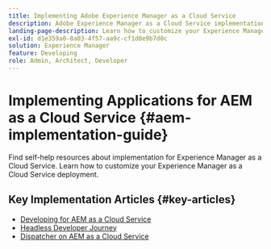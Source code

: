 ```yaml
---
title: Implementing Adobe Experience Manager as a Cloud Service
description: Adobe Experience Manager as a Cloud Service implementation self-help resources and documentation links
landing-page-description: Learn how to customize your Experience Manager as a Cloud Service deployment. 
exl-id: d1e359a0-8a03-4f57-aa9c-cf1d0e9b7d0c
solution: Experience Manager
feature: Developing
role: Admin, Architect, Developer
---
```


# Implementing Applications for AEM as a Cloud Service {#aem-implementation-guide}

Find self-help resources about implementation for Experience Manager as a Cloud Service. Learn how to customize your Experience Manager as a Cloud Service deployment.

## Key Implementation Articles {#key-articles}

* [Developing for AEM as a Cloud Service](developing/introduction/development-guidelines.md)
* [Headless Developer Journey](/help/journey-headless/developer/overview.md)
* [Dispatcher on AEM as a Cloud Service](dispatcher/overview.md)
